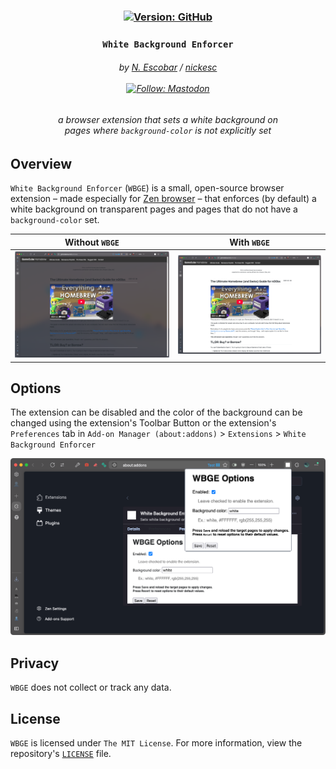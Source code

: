 <h3 align="center" >
  <!--
  github color: brightgreen
  label color: #505050
  mastodon color: #6364FF
  -->

  <div>
    <a href="https://github.com/nickesc/white-background-enforcer"><img alt="Version: GitHub" src="https://img.shields.io/github/last-commit/nickesc/white-background-enforcer?display_timestamp=committer&style=for-the-badge&logo=github&label=Latest&labelColor=%23505050&color=brightgreen"></a>
  </div>
  <h3 align="center">
    <code>White Background Enforcer</code>
  </h3>
  
  <h6 align="center">
    by <a href="https://nickesc.github.io">N. Escobar</a> / <a href="https://github.com/nickesc">nickesc</a>
    <br><br>
    <a href="https://infosec.exchange/@nickesc"><img alt="Follow: Mastodon" src="https://img.shields.io/mastodon/follow/109578095057040584?domain=infosec.exchange&style=for-the-badge&logo=mastodon&label=Follow&labelColor=%23505050&color=%236364FF"></a>
  </h6>
  <h6 align="center">
    a browser extension that sets a white background
    on<br>pages where <code>background-color</code> is not explicitly set
  </h6>
  <div align="center">
    
  </div>
</h3>

## Overview
`White Background Enforcer` (`WBGE`) is a small, open-source browser extension – made especially for [Zen browser](https://zen-browser.app/) – that enforces (by default) a white background on transparent pages and pages that do not have a `background-color` set.

Without `WBGE` | With `WBGE`
-|-
![Transparent background example](docs/img/without-wbge.png)|![White background example](docs/img/with-wbge.png)

## Options

The extension can be disabled and the color of the background can be changed using the extension's Toolbar Button or the extension's `Preferences` tab in `Add-on Manager (about:addons)` > `Extensions` > `White Background Enforcer`

![WBGE preferences tab in the Addon Manager](docs/img/options.png)

## Privacy

`WBGE` does not collect or track any data.

## License

`WBGE` is licensed under `The MIT License`. For more information, view the repository's [`LICENSE`](LICENSE) file.
